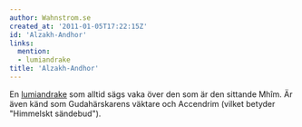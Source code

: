 ```yaml
---
author: Wahnstrom.se
created_at: '2011-01-05T17:22:15Z'
id: 'Alzakh-Andhor'
links:
  mention:
  - lumiandrake
title: 'Alzakh-Andhor'
---
```


En [lumiandrake] som alltid sägs vaka över den som är den sittande Mhîm. Är även känd som
Gudahärskarens väktare och Accendrim (vilket betyder "Himmelskt sändebud").

  [lumiandrake]: lumiandrake